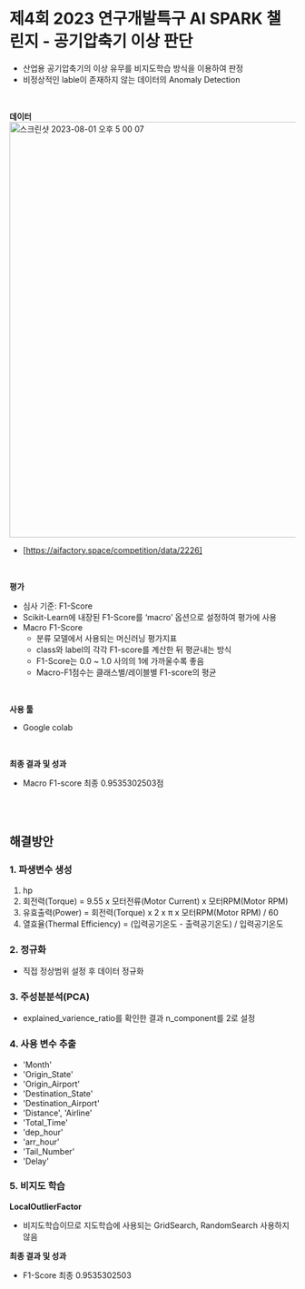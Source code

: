 # 제4회 2023 연구개발특구 AI SPARK 챌린지 - 공기압축기 이상 판단
- 산업용 공기압축기의 이상 유무를 비지도학습 방식을 이용하여 판정
- 비정상적인 lable이 존재하지 않는 데이터의 Anomaly Detection
<br>

**데이터** <br>
<img width="732" alt="스크린샷 2023-08-01 오후 5 00 07" src="https://github.com/kwonkw/Air_Compressor_Abnormality/assets/131172214/97fbac40-0089-4d80-b2ab-15dc5729a99f">
- [https://aifactory.space/competition/data/2226]
<br>

**평가** <br>
- 심사 기준: F1-Score
- Scikit-Learn에 내장된 F1-Score를 ‘macro’ 옵션으로 설정하여 평가에 사용
- Macro F1-Score
  - 분류 모델에서 사용되는 머신러닝 평가지표
  - class와 label의 각각 F1-score를 계산한 뒤 평균내는 방식
  - F1-Score는 0.0 ~ 1.0 사의의 1에 가까울수록 좋음
  - Macro-F1점수는 클래스별/레이블별 F1-score의 평균
<br>

**사용 툴**
- Google colab
<br>

**최종 결과 및 성과**
- Macro F1-score 최종 0.9535302503점
<br>
<br>

## 해결방안
### 1. 파생변수 생성 <br>
1) hp 
2) 회전력(Torque) = 9.55 x 모터전류(Motor Current) x 모터RPM(Motor RPM)
3) 유효출력(Power) = 회전력(Torque) x 2 x π x 모터RPM(Motor RPM) / 60
4) 열효율(Thermal Efficiency) = (입력공기온도 - 출력공기온도) / 입력공기온도

### 2. 정규화
- 직접 정상범위 설정 후 데이터 정규화
  
### 3. 주성분분석(PCA)
- explained_varience_ratio를 확인한 결과 n_component를 2로 설정

### 4. 사용 변수 추출
- 'Month'
- 'Origin_State'
- 'Origin_Airport'
- 'Destination_State'
- 'Destination_Airport'
- 'Distance', 'Airline'
- 'Total_Time'
- 'dep_hour'
- 'arr_hour'
- 'Tail_Number'
- 'Delay'

### 5. 비지도 학습
**LocalOutlierFactor** <br>
   - 비지도학습이므로 지도학습에 사용되는 GridSearch, RandomSearch 사용하지 않음 <br>

**최종 결과 및 성과**
- F1-Score 최종 0.9535302503
<br>
<br>
